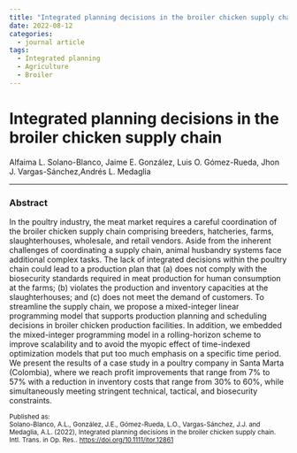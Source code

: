 ```yaml
---
title: "Integrated planning decisions in the broiler chicken supply chain"
date: 2022-08-12
categories:
  - journal article
tags:
  - Integrated planning
  - Agriculture
  - Broiler
---
```


# Integrated planning decisions in the broiler chicken supply chain

Alfaima L. Solano-Blanco, Jaime E. González, Luis O. Gómez-Rueda, Jhon J. Vargas-Sánchez,Andrés L. Medaglia

---

### Abstract

In the poultry industry, the meat market requires a careful coordination of the broiler chicken supply chain comprising breeders, hatcheries, farms, slaughterhouses, wholesale, and retail vendors. Aside from the inherent challenges of coordinating a supply chain, animal husbandry systems face additional complex tasks. The lack of integrated decisions within the poultry chain could lead to a production plan that (a) does not comply with the biosecurity standards required in meat production for human consumption at the farms; (b) violates the production and inventory capacities at the slaughterhouses; and (c) does not meet the demand of customers. To streamline the supply chain, we propose a mixed-integer linear programming model that supports production planning and scheduling decisions in broiler chicken production facilities. In addition, we embedded the mixed-integer programming model in a rolling-horizon scheme to improve scalability and to avoid the myopic effect of time-indexed optimization models that put too much emphasis on a specific time period. We present the results of a case study in a poultry company in Santa Marta (Colombia), where we reach profit improvements that range from 7% to 57% with a reduction in inventory costs that range from 30% to 60%, while simultaneously meeting stringent technical, tactical, and biosecurity constraints.

<span class="__dimensions_badge_embed__" data-doi="10.1111/itor.12861" data-style="small_circle"></span><script async src="https://badge.dimensions.ai/badge.js" charset="utf-8"></script>

<sup>Published as: </br>
Solano-Blanco, A.L., González, J.E., Gómez-Rueda, L.O., Vargas-Sánchez, J.J. and Medaglia, A.L. (2022), Integrated planning decisions in the broiler chicken supply chain. Intl. Trans. in Op. Res.. https://doi.org/10.1111/itor.12861
</sup>